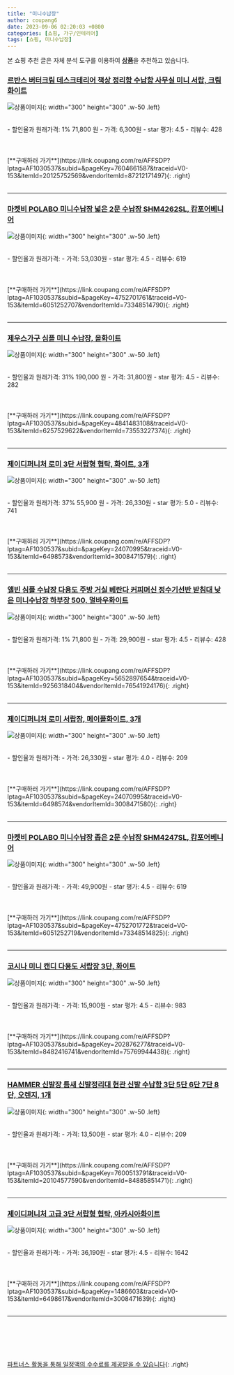 ```yaml
---
title: "미니수납장"
author: coupang6
date: 2023-09-06 02:20:03 +0800
categories: [쇼핑, 가구/인테리어]
tags: [쇼핑, 미니수납장]
---
```


본 쇼핑 추천 글은 자체 분석 도구를 이용하여 [**상품**](https://link.coupang.com/a/bao1ui)을 추천하고 있습니다.

### [르반스 버터크림 데스크테리어 책상 정리함 수납함 사무실 미니 서랍, 크림화이트](https://link.coupang.com/re/AFFSDP?lptag=AF1030537&subid=&pageKey=7604661587&traceid=V0-153&itemId=20125752569&vendorItemId=87212171497)

![상품이미지](https://thumbnail9.coupangcdn.com/thumbnails/remote/230x230ex/image/vendor_inventory/5bec/ffc16f4eefa0dc7b090b35d0974fc190397fd21edf2c52af8c3ace58237b.jpg){: width="300" height="300" .w-50 .left}


<br>
- 할인율과 원래가격: 1%  71,800   원
- 가격: 6,300원
- star 평가: 4.5
- 리뷰수: 428
<br>
<br>
<br>
<br>
[**구매하러 가기**](https://link.coupang.com/re/AFFSDP?lptag=AF1030537&subid=&pageKey=7604661587&traceid=V0-153&itemId=20125752569&vendorItemId=87212171497){: .right}
<br>
<br>

---

### [마켓비 POLABO 미니수납장 넓은 2문 수납장 SHM4262SL, 캄포어베니어](https://link.coupang.com/re/AFFSDP?lptag=AF1030537&subid=&pageKey=4752701761&traceid=V0-153&itemId=6051252707&vendorItemId=73348514790)

![상품이미지](https://thumbnail7.coupangcdn.com/thumbnails/remote/230x230ex/image/rs_quotation_api/lpmqpnpi/24242cdae3134158ad2de38bf04c3420.jpg){: width="300" height="300" .w-50 .left}


<br>
- 할인율과 원래가격: 
- 가격: 53,030원
- star 평가: 4.5
- 리뷰수: 619
<br>
<br>
<br>
<br>
[**구매하러 가기**](https://link.coupang.com/re/AFFSDP?lptag=AF1030537&subid=&pageKey=4752701761&traceid=V0-153&itemId=6051252707&vendorItemId=73348514790){: .right}
<br>
<br>

---

### [제우스가구 심플 미니 수납장, 올화이트](https://link.coupang.com/re/AFFSDP?lptag=AF1030537&subid=&pageKey=4841483108&traceid=V0-153&itemId=6257529622&vendorItemId=73553227374)

![상품이미지](https://thumbnail7.coupangcdn.com/thumbnails/remote/230x230ex/image/rs_quotation_api/avthxwqo/f29b31b667374b9cb05292a808a91b2c.jpg){: width="300" height="300" .w-50 .left}


<br>
- 할인율과 원래가격: 31%  190,000   원
- 가격: 31,800원
- star 평가: 4.5
- 리뷰수: 282
<br>
<br>
<br>
<br>
[**구매하러 가기**](https://link.coupang.com/re/AFFSDP?lptag=AF1030537&subid=&pageKey=4841483108&traceid=V0-153&itemId=6257529622&vendorItemId=73553227374){: .right}
<br>
<br>

---

### [제이디퍼니처 로미 3단 서랍형 협탁, 화이트, 3개](https://link.coupang.com/re/AFFSDP?lptag=AF1030537&subid=&pageKey=24070995&traceid=V0-153&itemId=6498573&vendorItemId=3008471579)

![상품이미지](https://thumbnail8.coupangcdn.com/thumbnails/remote/230x230ex/image/product/image/vendoritem/2019/01/31/3008471579/a45dd2e7-57af-441d-8540-9e5aaf7235d0.jpg){: width="300" height="300" .w-50 .left}


<br>
- 할인율과 원래가격: 37%  55,900   원
- 가격: 26,330원
- star 평가: 5.0
- 리뷰수: 741
<br>
<br>
<br>
<br>
[**구매하러 가기**](https://link.coupang.com/re/AFFSDP?lptag=AF1030537&subid=&pageKey=24070995&traceid=V0-153&itemId=6498573&vendorItemId=3008471579){: .right}
<br>
<br>

---

### [앨빈 심플 수납장 다용도 주방 거실 베란다 커피머신 정수기선반 받침대 낮은 미니수납장 하부장 500, 멀바우화이트](https://link.coupang.com/re/AFFSDP?lptag=AF1030537&subid=&pageKey=5652897654&traceid=V0-153&itemId=9256318404&vendorItemId=76541924176)

![상품이미지](https://thumbnail7.coupangcdn.com/thumbnails/remote/230x230ex/image/vendor_inventory/524b/e9dd00dea0d12954d10cb9595b13a2bc6b624d54baf3f3c7f8c7f41fe78a.jpg){: width="300" height="300" .w-50 .left}


<br>
- 할인율과 원래가격: 1%  71,800   원
- 가격: 29,900원
- star 평가: 4.5
- 리뷰수: 428
<br>
<br>
<br>
<br>
[**구매하러 가기**](https://link.coupang.com/re/AFFSDP?lptag=AF1030537&subid=&pageKey=5652897654&traceid=V0-153&itemId=9256318404&vendorItemId=76541924176){: .right}
<br>
<br>

---

### [제이디퍼니처 로미 서랍장, 메이플화이트, 3개](https://link.coupang.com/re/AFFSDP?lptag=AF1030537&subid=&pageKey=24070995&traceid=V0-153&itemId=6498574&vendorItemId=3008471580)

![상품이미지](https://thumbnail8.coupangcdn.com/thumbnails/remote/230x230ex/image/product/image/vendoritem/2016/05/27/3008471580/664d1441-acd0-4ad3-9731-e41089a431ab.jpg){: width="300" height="300" .w-50 .left}


<br>
- 할인율과 원래가격: 
- 가격: 26,330원
- star 평가: 4.0
- 리뷰수: 209
<br>
<br>
<br>
<br>
[**구매하러 가기**](https://link.coupang.com/re/AFFSDP?lptag=AF1030537&subid=&pageKey=24070995&traceid=V0-153&itemId=6498574&vendorItemId=3008471580){: .right}
<br>
<br>

---

### [마켓비 POLABO 미니수납장 좁은 2문 수납장 SHM4247SL, 캄포어베니어](https://link.coupang.com/re/AFFSDP?lptag=AF1030537&subid=&pageKey=4752701772&traceid=V0-153&itemId=6051252719&vendorItemId=73348514825)

![상품이미지](https://thumbnail10.coupangcdn.com/thumbnails/remote/230x230ex/image/rs_quotation_api/1v7zkivc/a4eaaca720724f139da2d12ceaa9320e.jpg){: width="300" height="300" .w-50 .left}


<br>
- 할인율과 원래가격: 
- 가격: 49,900원
- star 평가: 4.5
- 리뷰수: 619
<br>
<br>
<br>
<br>
[**구매하러 가기**](https://link.coupang.com/re/AFFSDP?lptag=AF1030537&subid=&pageKey=4752701772&traceid=V0-153&itemId=6051252719&vendorItemId=73348514825){: .right}
<br>
<br>

---

### [코시나 미니 캔디 다용도 서랍장 3단, 화이트](https://link.coupang.com/re/AFFSDP?lptag=AF1030537&subid=&pageKey=202876277&traceid=V0-153&itemId=8482416741&vendorItemId=75769944438)

![상품이미지](https://thumbnail9.coupangcdn.com/thumbnails/remote/230x230ex/image/retail/images/4070146184822992-7928288f-90d8-420d-8a25-8ed83b16a779.jpg){: width="300" height="300" .w-50 .left}


<br>
- 할인율과 원래가격: 
- 가격: 15,900원
- star 평가: 4.5
- 리뷰수: 983
<br>
<br>
<br>
<br>
[**구매하러 가기**](https://link.coupang.com/re/AFFSDP?lptag=AF1030537&subid=&pageKey=202876277&traceid=V0-153&itemId=8482416741&vendorItemId=75769944438){: .right}
<br>
<br>

---

### [HAMMER 신발장 틈새 신발정리대 현관 신발 수납함 3단 5단 6단 7단 8단, 오렌지, 1개](https://link.coupang.com/re/AFFSDP?lptag=AF1030537&subid=&pageKey=7600513791&traceid=V0-153&itemId=20104577590&vendorItemId=84885851471)

![상품이미지](https://thumbnail8.coupangcdn.com/thumbnails/remote/230x230ex/image/vendor_inventory/289c/9604ddf31624e221b42f1c7c73e1e4d24392edb3bb4021c2bad69e56f0d9.jpg){: width="300" height="300" .w-50 .left}


<br>
- 할인율과 원래가격: 
- 가격: 13,500원
- star 평가: 4.0
- 리뷰수: 209
<br>
<br>
<br>
<br>
[**구매하러 가기**](https://link.coupang.com/re/AFFSDP?lptag=AF1030537&subid=&pageKey=7600513791&traceid=V0-153&itemId=20104577590&vendorItemId=84885851471){: .right}
<br>
<br>

---

### [제이디퍼니처 고급 3단 서랍형 협탁, 아카시아화이트](https://link.coupang.com/re/AFFSDP?lptag=AF1030537&subid=&pageKey=1486603&traceid=V0-153&itemId=6498617&vendorItemId=3008471639)

![상품이미지](https://thumbnail7.coupangcdn.com/thumbnails/remote/230x230ex/image/product/image/vendoritem/2019/03/25/3008471639/d9d910c9-2818-4891-9805-52bb2e6e7ab2.jpg){: width="300" height="300" .w-50 .left}


<br>
- 할인율과 원래가격: 
- 가격: 36,190원
- star 평가: 4.5
- 리뷰수: 1642
<br>
<br>
<br>
<br>
[**구매하러 가기**](https://link.coupang.com/re/AFFSDP?lptag=AF1030537&subid=&pageKey=1486603&traceid=V0-153&itemId=6498617&vendorItemId=3008471639){: .right}
<br>
<br>

---
<br><br><br><br><br> [파트너스 활동을 통해 일정액의 수수료를 제공받을 수 있습니다](https://link.coupang.com/a/bao1ui){: .right}